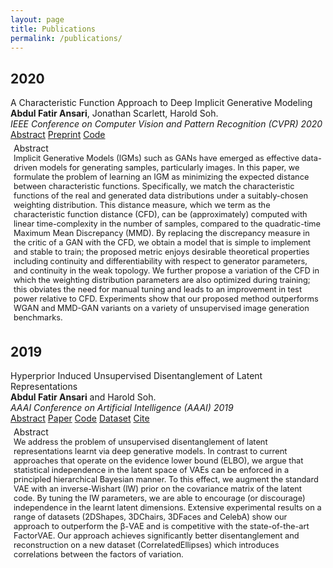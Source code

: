 ```yaml
---
layout: page
title: Publications
permalink: /publications/
---
```



<div class="container">
   <h2>2020</h2>
   <div class="row">
      <div class="col-md-12">
         <span class="text-info">A Characteristic Function Approach to Deep Implicit Generative Modeling</span>
         <br />
         <b>Abdul Fatir Ansari</b>, Jonathan Scarlett, Harold Soh.
         <br />
         <i>IEEE Conference on Computer Vision and Pattern Recognition (CVPR) 2020</i>
         <br />
         <a class="btn btn-outline-success btn-sm" data-toggle="collapse" href="#cvpr20abstract" role="button" aria-expanded="false" aria-controls="cvpr20abstract">Abstract</a>
         <a href="https://arxiv.org/abs/1909.07425" role="button" class="btn btn-outline-success btn-sm">Preprint</a>
         <a href="https://github.com/crslab/OCFGAN" role="button" class="btn btn-outline-success btn-sm">Code</a>
         <div class="collapse" id="cvpr20abstract" style="padding: 5px;">
            <div class="card border-success mb-3">
               <div class="card-header">Abstract</div>
               <div class="card-body">
                  <div class="card-text text-justify font-italic" style="font-size:0.8rem;">
                  Implicit Generative Models (IGMs) such as GANs have emerged as effective data-driven models for generating samples, particularly images. In this paper, we formulate the problem of learning an IGM as minimizing the expected distance between characteristic functions. Specifically, we match the characteristic functions of the real and generated data distributions under a suitably-chosen weighting distribution. This distance measure, which we term as the characteristic function distance (CFD), can be (approximately) computed with linear time-complexity in the number of samples, compared to the quadratic-time Maximum Mean Discrepancy (MMD). By replacing the discrepancy measure in the critic of a GAN with the CFD, we obtain a model that is simple to implement and stable to train; the proposed metric enjoys desirable theoretical properties including continuity and differentiability with respect to generator parameters, and continuity in the weak topology. We further propose a variation of the CFD in which the weighting distribution parameters are also optimized during training; this obviates the need for manual tuning and leads to an improvement in test power relative to CFD. Experiments show that our proposed method outperforms WGAN and MMD-GAN variants on a variety of unsupervised image generation benchmarks.
                  </div>
               </div>
            </div>
         </div>
      </div>
   </div>
</div>

<div class="container">
   <h2>2019</h2>
   <div class="row">
      <div class="col-md-12">
         <span class="text-info">Hyperprior Induced Unsupervised Disentanglement of Latent Representations</span>
         <br />
         <b>Abdul Fatir Ansari</b> and Harold Soh.
         <br />
         <i>AAAI Conference on Artificial Intelligence (AAAI) 2019</i>
         <br />
         <a class="btn btn-outline-success btn-sm" data-toggle="collapse" href="#aaai19abstract" role="button" aria-expanded="false" aria-controls="aaai19abstract">Abstract</a>
         <a href="https://www.aaai.org/ojs/index.php/AAAI/article/view/4185" role="button" class="btn btn-outline-success btn-sm">Paper</a> <a href="https://github.com/crslab/CHyVAE" role="button" class="btn btn-outline-success btn-sm">Code</a> <a href="https://github.com/crslab/correlated-ellipses" role="button" class="btn btn-outline-success btn-sm">Dataset</a>
         <a class="btn btn-outline-success btn-sm" href="{{ site.base }}/files/bib/aaai19cite.txt" target="_blank" role="button">Cite</a>
         <div class="collapse" id="aaai19abstract" style="padding: 5px;">
            <div class="card border-success mb-3">
               <div class="card-header">Abstract</div>
               <div class="card-body">
                  <div class="card-text text-justify font-italic" style="font-size:0.8rem;">
                  We address the problem of unsupervised disentanglement of latent representations learnt via deep generative models. In contrast to current approaches that operate on the evidence lower bound (ELBO), we argue that statistical independence in the latent space of VAEs can be enforced in a principled hierarchical Bayesian manner. To this effect, we augment the standard VAE with an inverse-Wishart (IW) prior on the covariance matrix of the latent code. By tuning the IW parameters, we are able to encourage (or discourage) independence in the learnt latent dimensions. Extensive experimental results on a range of datasets (2DShapes, 3DChairs, 3DFaces and CelebA) show our approach to outperform the β-VAE and is competitive with the state-of-the-art FactorVAE. Our approach achieves significantly better disentanglement and reconstruction on a new dataset (CorrelatedEllipses) which introduces correlations between the factors of variation.
                  </div>
               </div>
            </div>
         </div>
      </div>
   </div>
</div>

